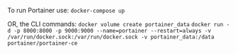To run Portainer use: 
`docker-compose up`

OR, the CLI commands:
`docker volume create portainer_data`
`docker run -d -p 8000:8000 -p 9000:9000 --name=portainer --restart=always -v /var/run/docker.sock:/var/run/docker.sock -v portainer_data:/data portainer/portainer-ce`
